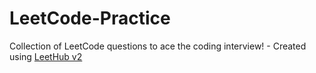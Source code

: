 # LeetCode-Practice
Collection of LeetCode questions to ace the coding interview! - Created using [LeetHub v2](https://github.com/arunbhardwaj/LeetHub-2.0)
